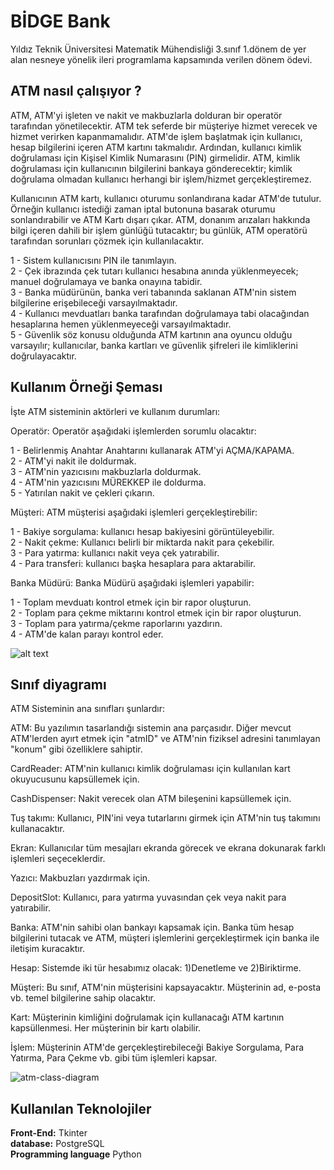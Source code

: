 
# BİDGE Bank

Yıldız Teknik Üniversitesi Matematik Mühendisliği 3.sınıf 1.dönem de yer alan nesneye yönelik ileri programlama kapsamında verilen dönem ödevi.


## ATM nasıl çalışıyor ?


ATM, ATM'yi işleten ve nakit ve makbuzlarla dolduran bir operatör tarafından yönetilecektir. ATM tek seferde bir müşteriye hizmet verecek ve hizmet verirken kapanmamalıdır. ATM'de işlem başlatmak için kullanıcı, hesap bilgilerini içeren ATM kartını takmalıdır. Ardından, kullanıcı kimlik doğrulaması için Kişisel Kimlik Numarasını (PIN) girmelidir. ATM, kimlik doğrulaması için kullanıcının bilgilerini bankaya gönderecektir; kimlik doğrulama olmadan kullanıcı herhangi bir işlem/hizmet gerçekleştiremez.

Kullanıcının ATM kartı, kullanıcı oturumu sonlandırana kadar ATM'de tutulur. Örneğin kullanıcı istediği zaman iptal butonuna basarak oturumu sonlandırabilir ve ATM Kartı dışarı çıkar. ATM, donanım arızaları hakkında bilgi içeren dahili bir işlem günlüğü tutacaktır; bu günlük, ATM operatörü tarafından sorunları çözmek için kullanılacaktır.

1 - Sistem kullanıcısını PIN ile tanımlayın.  
2 - Çek ibrazında çek tutarı kullanıcı hesabına anında yüklenmeyecek; manuel doğrulamaya ve banka onayına tabidir.  
3 - Banka müdürünün, banka veri tabanında saklanan ATM'nin sistem bilgilerine erişebileceği varsayılmaktadır.  
4 - Kullanıcı mevduatları banka tarafından doğrulamaya tabi olacağından hesaplarına hemen yüklenmeyeceği varsayılmaktadır.  
5 - Güvenlik söz konusu olduğunda ATM kartının ana oyuncu olduğu varsayılır; kullanıcılar, banka kartları ve güvenlik şifreleri ile kimliklerini doğrulayacaktır.  
## Kullanım Örneği Şeması

İşte ATM sisteminin aktörleri ve kullanım durumları:  

Operatör: Operatör aşağıdaki işlemlerden sorumlu olacaktır:  

1 - Belirlenmiş Anahtar Anahtarını kullanarak ATM'yi AÇMA/KAPAMA.  
2 - ATM'yi nakit ile doldurmak.  
3 - ATM'nin yazıcısını makbuzlarla doldurmak.  
4 - ATM'nin yazıcısını MÜREKKEP ile doldurma.  
5 - Yatırılan nakit ve çekleri çıkarın.  

Müşteri: ATM müşterisi aşağıdaki işlemleri gerçekleştirebilir:  

1 - Bakiye sorgulama: kullanıcı hesap bakiyesini görüntüleyebilir.  
2 - Nakit çekme: Kullanıcı belirli bir miktarda nakit para çekebilir.  
3 - Para yatırma: kullanıcı nakit veya çek yatırabilir.  
4 - Para transferi: kullanıcı başka hesaplara para aktarabilir.  

Banka Müdürü: Banka Müdürü aşağıdaki işlemleri yapabilir:  

1 - Toplam mevduatı kontrol etmek için bir rapor oluşturun.  
2 - Toplam para çekme miktarını kontrol etmek için bir rapor oluşturun.  
3 - Toplam para yatırma/çekme raporlarını yazdırın.  
4 - ATM'de kalan parayı kontrol eder.  

![alt text](https://raw.githubusercontent.com/SamirPaul1/object-oriented-design/a5d0ab34541d446b2e33254dcab315bdb8aafdfa/media-files/atm-use-case-diagram.svg)
## Sınıf diyagramı

ATM Sisteminin ana sınıfları şunlardır:  

ATM: Bu yazılımın tasarlandığı sistemin ana parçasıdır. Diğer mevcut ATM'lerden ayırt etmek için "atmID" ve ATM'nin fiziksel adresini tanımlayan "konum" gibi özelliklere sahiptir.  

CardReader: ATM'nin kullanıcı kimlik doğrulaması için kullanılan kart okuyucusunu kapsüllemek için.  

CashDispenser: Nakit verecek olan ATM bileşenini kapsüllemek için.  

Tuş takımı: Kullanıcı, PIN'ini veya tutarlarını girmek için ATM'nin tuş takımını kullanacaktır.  

Ekran: Kullanıcılar tüm mesajları ekranda görecek ve ekrana dokunarak farklı işlemleri seçeceklerdir.  

Yazıcı: Makbuzları yazdırmak için.  

DepositSlot: Kullanıcı, para yatırma yuvasından çek veya nakit para yatırabilir.  

Banka: ATM'nin sahibi olan bankayı kapsamak için. Banka tüm hesap bilgilerini tutacak ve ATM, müşteri işlemlerini gerçekleştirmek için banka ile iletişim kuracaktır.  

Hesap: Sistemde iki tür hesabımız olacak: 1)Denetleme ve 2)Biriktirme.  

Müşteri: Bu sınıf, ATM'nin müşterisini kapsayacaktır. Müşterinin ad, e-posta vb. temel bilgilerine sahip olacaktır.  

Kart: Müşterinin kimliğini doğrulamak için kullanacağı ATM kartının kapsüllenmesi. Her müşterinin bir kartı olabilir.  

İşlem: Müşterinin ATM'de gerçekleştirebileceği Bakiye Sorgulama, Para Yatırma, Para Çekme vb. gibi tüm işlemleri kapsar.  

![atm-class-diagram](https://github.com/SamirPaul1/object-oriented-design/blob/master/media-files/atm-class-diagram.png)
## Kullanılan Teknolojiler

**Front-End:** Tkinter   
**database:** PostgreSQL  
**Programming language** Python

  
